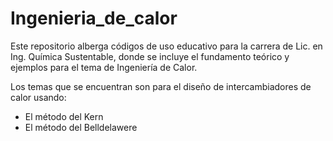 # Ingenieria_de_calor
Este repositorio alberga códigos de uso educativo para la carrera de Lic. en Ing. Química Sustentable, donde se incluye el fundamento teórico y ejemplos para el tema de Ingeniería de Calor.

Los temas que se encuentran son para el diseño de intercambiadores de calor usando:
* El método del Kern
* El método del Belldelawere